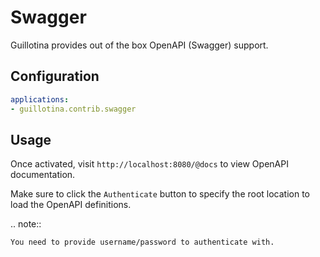 # Swagger

Guillotina provides out of the box OpenAPI (Swagger) support.

## Configuration

```yaml
applications:
- guillotina.contrib.swagger
```

## Usage

Once activated, visit `http://localhost:8080/@docs` to view OpenAPI documentation.

Make sure to click the `Authenticate` button to specify the root location to load the OpenAPI definitions.

.. note::

    You need to provide username/password to authenticate with.
